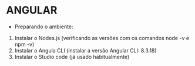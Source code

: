 # ANGULAR

* Preparando o ambiente:
1. Instalar o Nodes.js (verificando as versões com os comandos node -v e npm -v)
2. Instalar o Angula CLI (instalar a versão Angular CLI: 8.3.18)
3. Instalar o Studio code (já usado habitualmente)
